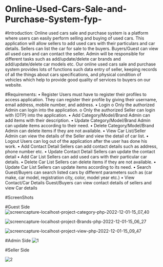# Online-Used-Cars-Sale-and-Purchase-System-fyp-

#Introduction:
Online used cars sale and purchase system is a platform where users can easily perform selling and buying of used cars. This application will allow sellers to add used cars with their particulars and car details. Sellers can list the car for sale to the buyers. Buyers/Guest can view all used cars and can contact the seller. Admin will be responsible for different tasks such as add/update/delete car brands and add/update/delete car models etc. Our online used cars sale and purchase system provides lots of functions such data entry of seller, keeping records of all the things about cars specifications, and physical condition of vehicles which help to provide good quality of services to buyers on our website.


#Requirements:
• Register
    Users must have to register their profiles to access application. They can register
   their profile by giving their username, email address, mobile number, and address.
• Login
  o Only the authorized Admin can login into the application.
  o Only the authorized Seller can login with (OTP) into the application.
• Add Category/Model/Brand
   Admin can add items with their description.
• Update Category/Model/Brand
Admin can update items according to their need.
• Delete Category/Model/Brand
Admin can delete items if they are not available.
• View Car List/Seller
Admin can view the details of the Seller and view the detail of car list.
• Logout
Users can log out of the application after the user has done his work.
• Add Contact Detail
Sellers can add contact details such as address, phone number etc.
• Update Contact Detail
Sellers can update the contact detail
• Add Car List
Sellers can add used cars with their particular car details.
• Delete Car List
Sellers can delete items if they are not available.
• Update Car List
Sellers can update items according to its need.
• Search
Guest/Buyers can search listed cars by different parameters such as (car make,
car model, registration city, color, model year etc.)
• View Contact/Car Details
Guest/Buyers can view contact details of sellers and view Car details


#ScreenShots

#Guest Side
![screencapture-localhost-project-category-php-2022-12-01-15_07_40](https://user-images.githubusercontent.com/112756669/218662241-43e9f5b0-e58f-4ebd-8df9-b303c74ed2b1.png)


![screencapture-localhost-project-Brands-php-2022-12-01-15_06_27](https://user-images.githubusercontent.com/112756669/218662373-d6349609-70b0-46f3-b213-956c8cf0306c.png)


![screencapture-localhost-project-view-php-2022-12-01-15_09_47](https://user-images.githubusercontent.com/112756669/218662404-b8a7bc6c-0287-4029-b829-8ac53cf165ad.png)

#Admin Side
![1](https://user-images.githubusercontent.com/112756669/218662761-1d5ff897-4931-4d3c-987d-4fb62b68dd8e.JPG)


#Seller Side

![2](https://user-images.githubusercontent.com/112756669/218662804-18fb6cae-e923-4ead-bcc1-63de5a37dfe4.JPG)




